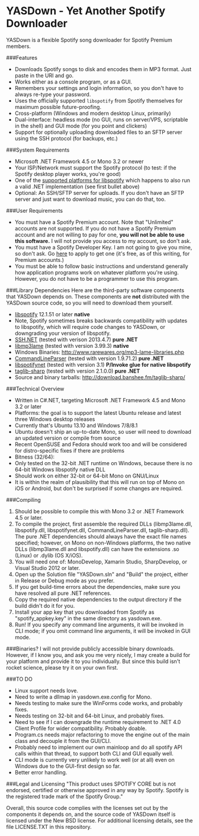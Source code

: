 YASDown - Yet Another Spotify Downloader
=========

YASDown is a flexible Spotify song downloader for Spotify Premium members.

###Features
  - Downloads Spotify songs to disk and encodes them in MP3 format. Just paste in the URI and go.
  - Works either as a console program, or as a GUI.
  - Remembers your settings and login information, so you don't have to always re-type your password.
  - Uses the officially supported `libspotify` from Spotify themselves for maximum possible future-proofing.
  - Cross-platform (Windows and modern desktop Linux, primarily)
  - Dual-interface: headless mode (no GUI, runs on server/VPS, scriptable in the shell) and GUI mode (for you point and clickers)
  - Support for optionally uploading downloaded files to an SFTP server using the SSH protocol (for backups, etc.)

###System Requirements
  - Microsoft .NET Framework 4.5 or Mono 3.2 or newer
  - Your ISP/Network must support the Spotify protocol (to test: if the Spotify desktop player works, you're good)
  - One of the [supported platforms for libspotify](https://developer.spotify.com/technologies/libspotify/#libspotify-downloads) which happens to also run a valid .NET implementation (see first bullet above)
  - Optional: An SSH/SFTP server for uploads. If you don't have an SFTP server and just want to download music, you can do that, too.

###User Requirements
  - You must have a Spotify Premium account. Note that "Unlimited" accounts are not supported. If you do not have a Spotify Premium account and are not willing to pay for one, **you will not be able to use this software.** I will not provide you access to my account, so don't ask.
  - You must have a Spotify Developer Key. I am not going to give you mine, so don't ask. Go [here](https://devaccount.spotify.com/my-account/keys/) to apply to get one (it's free, as of this writing, for Premium accounts.)
  - You must be able to follow basic instructions and understand generally how application programs work on whatever platform you're using. However, you do not have to be a programmer to use this program.

###Library Dependencies
Here are the third-party software components that YASDown depends on. These components are **not** distributed with the YASDown source code, so you will need to download them yourself.
  - [libspotify](https://developer.spotify.com/technologies/libspotify) 12.1.51 or later **native**
   - Note, Spotify sometimes breaks backwards compatibility with updates to libspotify, which will require code changes to YASDown, or downgrading your version of libspotify.
  - [SSH.NET](http://sshnet.codeplex.com/) (tested with verison 2013.4.7) **pure .NET**
  - [libmp3lame](http://lame.sourceforge.net/download.php) (tested with version 3.99.3) **native**
   - Windows Binaries: http://www.rarewares.org/mp3-lame-libraries.php
  - [CommandLineParser](http://commandline.codeplex.com/) (tested with version 1.9.71.2) **pure .NET**
  - [libspotifynet](http://libspotifydotnet.codeplex.com/) (tested with version 3.1) **P/Invoke glue for native libspotify**
  - [taglib-sharp](https://github.com/mono/taglib-sharp) (tested with version 2.1.0.0) **pure .NET**
   - Source and binary tarballs: http://download.banshee.fm/taglib-sharp/

###Technical Overview
  - Written in C#.NET, targeting Microsoft .NET Framework 4.5 and Mono 3.2 or later
  - Platforms: the goal is to support the latest Ubuntu release and latest three Windows desktop releases
   - Currently that's Ubuntu 13.10 and Windows 7/8/8.1
   - Ubuntu doesn't ship an up-to-date Mono, so user will need to download an updated version or compile from source
   - Recent OpenSUSE and Fedora should work too and will be considered for distro-specific fixes if there are problems
  - Bitness (32/64):
   - Only tested on the 32-bit .NET runtime on Windows, because there is no 64-bit Windows libspotify native DLL
   - Should work on either 32-bit or 64-bit Mono on GNU/Linux
  - It is within the realm of plausibility that this will run on top of Mono on iOS or Android, but don't be surprised if some changes are required.
  
###Compiling
1. Should be possible to compile this with Mono 3.2 or .NET Framework 4.5 or later.
2. To compile the project, first assemble the required DLLs (libmp3lame.dll, libspotify.dll, libspotifynet.dll, CommandLineParser.dll, taglib-sharp.dll). The pure .NET dependencies should always have the exact file names specified; however, on Mono on non-Windows platforms, the two native DLLs (libmp3lame.dll and libspotify.dll) can have the extensions .so (Linux) or .dylib (OS X/iOS).
3. You will need one of: MonoDevelop, Xamarin Studio, SharpDevelop, or Visual Studio 2012 or later. 
4. Open up the Solution file "YASDown.sln" and "Build" the project, either in Release or Debug mode as you prefer.
5. If you get build-time errors about the dependencies, make sure you have resolved all pure .NET references.
6. Copy the required native dependencies to the output directory if the build didn't do it for you.
7. Install your app key that you downloaded from Spotify as "spotify_appkey.key" in the same directory as yasdown.exe.
8. Run! If you specify any command line arguments, it will be invoked in CLI mode; if you omit command line arguments, it will be invoked in GUI mode.

###Binaries?
I will not provide publicly accessible binary downloads. However, if I know you, and ask you me very nicely, I may create a build for your platform and provide it to you individually. But since this build isn't rocket science, please try it on your own first.

###TO DO
 - Linux support needs love.
  - Need to write a dllmap in yasdown.exe.config for Mono.
  - Needs testing to make sure the WinForms code works, and probably fixes.
  - Needs testing on 32-bit and 64-bit Linux, and probably fixes.
 - Need to see if I can downgrade the runtime requirement to .NET 4.0 Client Profile for wider compatibility. Probably doable.
 - Program.cs needs major refactoring to move the engine out of the main class and decouple it from the GUI/CLI.
 - Probably need to implement our own mainloop and do all spotify API calls within that thread, to support both CLI and GUI equally well.
 - CLI mode is currently very unlikely to work well (or at all) even on Windows due to the GUI-first design so far.
 - Better error handling.

###Legal and Licensing
"This product uses SPOTIFY CORE but is not endorsed, certified or otherwise approved in any way by Spotify. Spotify is the registered trade mark of the Spotify Group."

Overall, this source code complies with the licenses set out by the components it depends on, and the source code of YASDown itself is licensed under the New BSD license.
For additional licensing details, see the file LICENSE.TXT in this repository.

    
